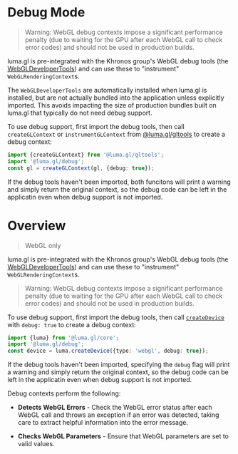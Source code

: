 # Debug Mode

> Warning: WebGL debug contexts impose a significant performance penalty (due to waiting for the GPU after each WebGL call to check error codes) and should not be used in production builds.

luma.gl is pre-integrated with the Khronos group's WebGL debug tools (the [WebGLDeveloperTools](https://github.com/KhronosGroup/WebGLDeveloperTools)) and can use these to "instrument" `WebGLRenderingContext`s.

The `WebGLDeveloperTools` are automatically installed when luma.gl is installed, but are not actually bundled into the application unless explicitly imported. This avoids impacting the size of production bundles built on luma.gl that typically do not need debug support.

To use debug support, first import the debug tools, then call `createGLContext` or `instrumentGLContext` from [@luma.gl/gltools](/docs/api-reference-v8/webgl-legacy/context/context-api) to create a debug context:

```typescript
import {createGLContext} from '@luma.gl/gltools';
import '@luma.gl/debug';
const gl = createGLContext(gl, {debug: true});
```

If the debug tools haven't been imported, both funcitons will print a warning and simply return the original context, so the debug code can be left in the applicatin even when debug support is not imported.

# Overview

> WebGL only

luma.gl is pre-integrated with the Khronos group's WebGL debug tools (the [WebGLDeveloperTools](https://github.com/KhronosGroup/WebGLDeveloperTools)) and can use these to "instrument" `WebGLRenderingContext`s.

> Warning: WebGL debug contexts impose a significant performance penalty (due to waiting for the GPU after each WebGL call to check error codes) and should not be used in production builds.

To use debug support, first import the debug tools, then call [`createDevice`](/docs/api-reference-v8/webgl-legacy/context/context-api) with `debug: true` to create a debug context:

```typescript
import {luma} from '@luma.gl/core';
import '@luma.gl/debug';
const device = luma.createDevice({type: 'webgl', debug: true});
```

If the debug tools haven't been imported, specifying the `debug` flag will print a warning and simply return the original context, so the debug code can be left in the applicatin even when debug support is not imported.

Debug contexts perform the following:

- **Detects WebGL Errors** - Check the WebGL error status after each WebGL call and throws an exception if an error was detected, taking care to extract helpful information into the error message.

- **Checks WebGL Parameters** - Ensure that WebGL parameters are set to valid values.
